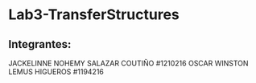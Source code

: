 # Lab3-TransferStructures
## Integrantes:

JACKELINNE NOHEMY SALAZAR COUTIÑO #1210216 
OSCAR WINSTON LEMUS HIGUEROS #1194216 
